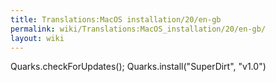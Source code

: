 ```yaml
---
title: Translations:MacOS installation/20/en-gb
permalink: wiki/Translations:MacOS_installation/20/en-gb/
layout: wiki
---
```


Quarks.checkForUpdates(); Quarks.install("SuperDirt", "v1.0")
